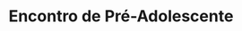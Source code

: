 ---
ID: 4859
title: Encontro de Pré-Adolescente
image-xl: ""
image-l: ""
image-sq-l: ""
image-sq-m: ""
post_excerpt: ""
layout: event
permalink: eventos/encontro-de-pre-adolescente
published: true
event:
  event_id: "95"
  event_slug: encontro-de-pre-adolescente
  event_owner: "2"
  event_status: "1"
  event_name: Encontro de Pré-Adolescente
  event_start_time: 00:00:00
  event_end_time: 00:00:00
  event_start_date: 2017-10-14
  event_end_date: 2017-10-15
  post_content: null
  event_rsvp: "0"
  event_spaces: null
  location_id: "4"
  recurrence_id: null
  event_category_id: null
  event_attributes: 'a:0:{}'
  event_date_created: 2017-02-20 11:10:00
  event_date_modified: null
  recurrence: "0"
  recurrence_interval: null
  recurrence_freq: null
  recurrence_byday: null
  recurrence_byweekno: null
  blog_id: null
  group_id: "0"
  post_id: "4859"
  event_all_day: "0"
  event_private: "0"
  recurrence_days: "0"
  event_rsvp_date: null
  event_rsvp_time: 00:00:00
  event_rsvp_spaces: null
  recurrence_rsvp_days: null
location:
  location_id: "4"
  location_slug: sitio-vale-da-aguia
  location_name: Centro de Eventos Vale da Águia
  location_owner: "2"
  location_address: Rua Paulo Varchavtchik
  location_town: Sorocaba
  location_state: São Paulo
  location_postcode: Mapa (Goog
  location_region: ""
  location_country: BR
  location_latitude: "-23.488098"
  location_longitude: "-47.386986"
  post_content: |
    <a href="http://www.google.com/maps/ms?ie=UTF8&amp;hl=pt-BR&amp;msa=0&amp;msid=101029055973969387879.00047056afb7234e1fdba&amp;ll=-23.452538,-47.321548&amp;spn=0.143937,0.307274&amp;t=h&amp;z=12" target="_blank">Mapa (Google Maps</a>)
    
    <a href="http://www.gruponews.com.br/wp-content/uploads/2011/03/mapa-atualizado-ceva.pdf" target="_blank">Baixe o Mapa em PDF</a>
  post_id: "2210"
  blog_id: "0"
  location_status: "1"
  location_private: "0"
  latitude: "-23.488098"
  longitude: "-47.386986"
categories: ""
tags: ""
author: ""
wpcf-gn_post_destaques:
  - destaque_novidade
post_date: 2017-02-20 11:09:59
---